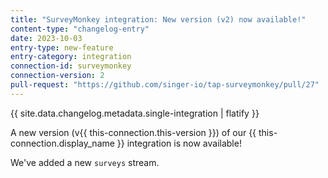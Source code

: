 ```yaml
---
title: "SurveyMonkey integration: New version (v2) now available!"
content-type: "changelog-entry"
date: 2023-10-03
entry-type: new-feature
entry-category: integration
connection-id: surveymonkey
connection-version: 2
pull-request: "https://github.com/singer-io/tap-surveymonkey/pull/27"
---
```

{{ site.data.changelog.metadata.single-integration | flatify }}

A new version (v{{ this-connection.this-version }}) of our {{ this-connection.display_name }} integration is now available!

We've added a new `surveys` stream.
